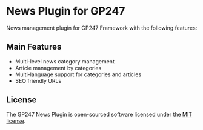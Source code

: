 # News Plugin for GP247

News management plugin for GP247 Framework with the following features:

## Main Features

- Multi-level news category management
- Article management by categories 
- Multi-language support for categories and articles
- SEO friendly URLs

## License

The GP247 News Plugin is open-sourced software licensed under the [MIT license](https://opensource.org/licenses/MIT).
    